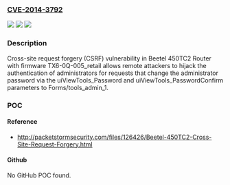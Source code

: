### [CVE-2014-3792](https://cve.mitre.org/cgi-bin/cvename.cgi?name=CVE-2014-3792)
![](https://img.shields.io/static/v1?label=Product&message=n%2Fa&color=blue)
![](https://img.shields.io/static/v1?label=Version&message=n%2Fa&color=blue)
![](https://img.shields.io/static/v1?label=Vulnerability&message=n%2Fa&color=brighgreen)

### Description

Cross-site request forgery (CSRF) vulnerability in Beetel 450TC2 Router with firmware TX6-0Q-005_retail allows remote attackers to hijack the authentication of administrators for requests that change the administrator password via the uiViewTools_Password and uiViewTools_PasswordConfirm parameters to Forms/tools_admin_1.

### POC

#### Reference
- http://packetstormsecurity.com/files/126426/Beetel-450TC2-Cross-Site-Request-Forgery.html

#### Github
No GitHub POC found.

